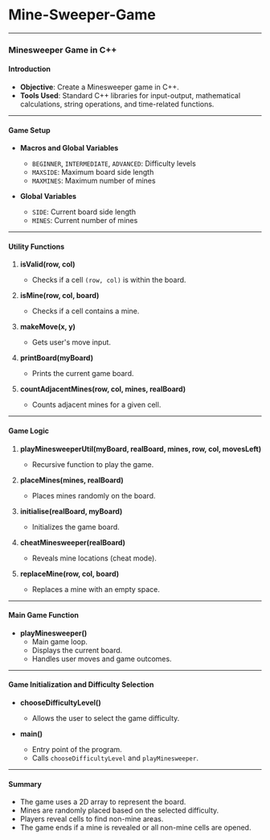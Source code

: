 # Mine-Sweeper-Game
---

### Minesweeper Game in C++

#### Introduction

- **Objective**: Create a Minesweeper game in C++.
- **Tools Used**: Standard C++ libraries for input-output, mathematical calculations, string operations, and time-related functions.

---

#### Game Setup

- **Macros and Global Variables**
  - `BEGINNER`, `INTERMEDIATE`, `ADVANCED`: Difficulty levels
  - `MAXSIDE`: Maximum board side length
  - `MAXMINES`: Maximum number of mines

- **Global Variables**
  - `SIDE`: Current board side length
  - `MINES`: Current number of mines

---

#### Utility Functions

1. **isValid(row, col)**
   - Checks if a cell `(row, col)` is within the board.

2. **isMine(row, col, board)**
   - Checks if a cell contains a mine.

3. **makeMove(x, y)**
   - Gets user's move input.

4. **printBoard(myBoard)**
   - Prints the current game board.

5. **countAdjacentMines(row, col, mines, realBoard)**
   - Counts adjacent mines for a given cell.

---

#### Game Logic

1. **playMinesweeperUtil(myBoard, realBoard, mines, row, col, movesLeft)**
   - Recursive function to play the game.

2. **placeMines(mines, realBoard)**
   - Places mines randomly on the board.

3. **initialise(realBoard, myBoard)**
   - Initializes the game board.

4. **cheatMinesweeper(realBoard)**
   - Reveals mine locations (cheat mode).

5. **replaceMine(row, col, board)**
   - Replaces a mine with an empty space.

---

#### Main Game Function

- **playMinesweeper()**
  - Main game loop.
  - Displays the current board.
  - Handles user moves and game outcomes.

---

#### Game Initialization and Difficulty Selection

- **chooseDifficultyLevel()**
  - Allows the user to select the game difficulty.

- **main()**
  - Entry point of the program.
  - Calls `chooseDifficultyLevel` and `playMinesweeper`.

---

#### Summary

- The game uses a 2D array to represent the board.
- Mines are randomly placed based on the selected difficulty.
- Players reveal cells to find non-mine areas.
- The game ends if a mine is revealed or all non-mine cells are opened.

